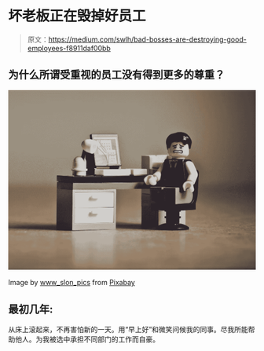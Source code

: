 # 坏老板正在毁掉好员工

> 原文：<https://medium.com/swlh/bad-bosses-are-destroying-good-employees-f8911daf00bb>

## 为什么所谓受重视的员工没有得到更多的尊重？

![](img/f36e8a492368284a6bcd9f3ff52157e8.png)

Image by [www_slon_pics](https://pixabay.com/users/www_slon_pics-5203613/?utm_source=link-attribution&utm_medium=referral&utm_campaign=image&utm_content=2261021) from [Pixabay](https://pixabay.com/?utm_source=link-attribution&utm_medium=referral&utm_campaign=image&utm_content=2261021)

## 最初几年:

从床上滚起来，不再害怕新的一天。用“早上好”和微笑问候我的同事。尽我所能帮助他人。为我被选中承担不同部门的工作而自豪。